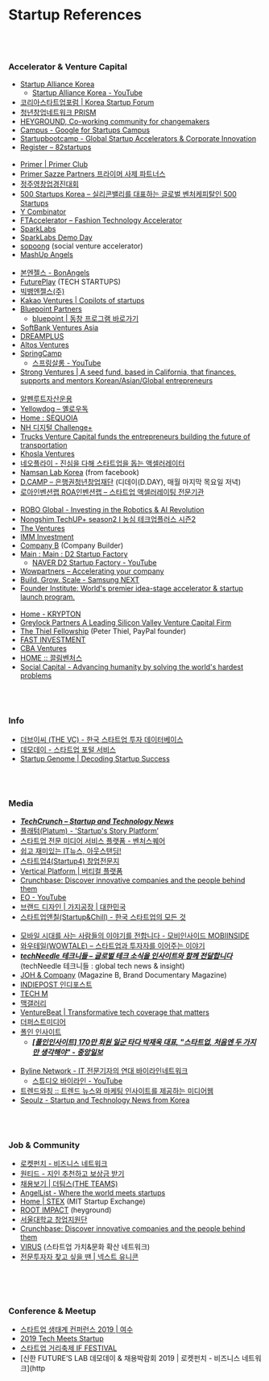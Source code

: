Startup References
==========


 <br/><br/>


### Accelerator & Venture Capital
- [Startup Alliance Korea](https://startupall.kr/)
    - [Startup Alliance Korea - YouTube](https://www.youtube.com/channel/UCY7GnoXDqfWMy6KjS1SmEew/featured)
- [코리아스타트업포럼 | Korea Startup Forum](http://kstartupforum.org/)
- [청년창업네트워크 PRISM](http://prismnetwork.kr/)
- [HEYGROUND, Co-working community for changemakers](https://heyground.com/#/)
- [Campus  - Google for Startups Campus](https://www.campus.co/)  
- [Startupbootcamp - Global Startup Accelerators & Corporate Innovation](https://www.startupbootcamp.org/)
- [Register – 82startups](https://82startups.com/register)  <br/><br/>
- [Primer | Primer Club](https://www.primer.kr/)
- [Primer Sazze Partners 프라이머 사제 파트너스](https://primersazze.com/)
- [정주영창업경진대회](https://startup.asan-nanum.org/)
- [500 Startups Korea – 실리콘밸리를 대표하는 글로벌 벤처케피탈인 500 Startups](http://500startups.co.kr/)
- [Y Combinator](https://www.ycombinator.com/)
- [FTAccelerator – Fashion Technology Accelerator](http://ftaccelerator.com/)
- [SparkLabs](http://www.sparklabs.co.kr/sp/index.php)
- [SparkLabs Demo Day](http://www.sparklabsdemoday.com/en/index.php)
- [sopoong](http://sopoong.net/) (social venture accelerator)
- [MashUp Angels](http://www.mashupangels.com/)  <br/><br/>
- [본엔젤스 - BonAngels](http://bonangels.net/)
- [FuturePlay](https://futureplay.co/INTRO) (TECH STARTUPS)
- [빅뱅엔젤스(주)](http://www.bigbangangels.com/)
- [Kakao Ventures | Copilots of startups](http://www.kakao.vc/)
- [Bluepoint Partners](http://bluepoint.vc/)
    - [bluepoint | 동창 프로그램 바로가기](https://www.bppbluewave.com/)
- [SoftBank Ventures Asia](http://www.softbank.co.kr/en/)
- [DREAMPLUS](https://dreamplus.io/)
- [Altos Ventures](https://altos.vc/)
- [SpringCamp](http://springcamp.co/)
    - [스프링살롱 - YouTube](https://www.youtube.com/channel/UCgAfjD0SqrpAROcu2z6aAng/videos)
- [Strong Ventures | A seed fund, based in California, that finances, supports and mentors Korean/Asian/Global entrepreneurs](http://www.strongvc.com/) <br/><br/>
- [알펜루트자산운용](http://alpenroute.com/)
- [Yellowdog – 옐로우독](http://www.yellowdog.kr/en/)
- [Home : SEQUOIA](https://www.sequoiafund.com/home)
- [NH 디지털 Challenge+](http://www.nhd-challengeplus.com/)
- [Trucks Venture Capital funds the entrepreneurs building the future of transportation](http://www.trucks.vc/)
- [Khosla Ventures](https://www.khoslaventures.com/)
- [네오플라이 - 진심을 다해 스타트업을 돕는 액셀러레이터](http://www.neoply.com/)
- [Namsan Lab Korea](https://namsanlabkorea.splashthat.com/) (from facebook)
- [D.CAMP – 은행권청년창업재단](https://dcamp.kr/) (디데이(D.DAY), 매월 마지막 목요일 저녁)
- [로아인벤션랩 ROA인벤션랩 – 스타트업 액셀러레이팅 전문기관](https://theilab.kr/)  <br/><br/>
- [ROBO Global - Investing in the Robotics & AI Revolution](https://www.roboglobal.com/)
- [Nongshim TechUP+ season2 I 농심 테크업플러스 시즌2](https://www.ns-techupplus2.com/)
- [The Ventures](http://theventures.co/)
- [IMM Investment](http://imm.co.kr/)
- [Company B](https://www.companyb.kr/) (Company Builder)
- [Main : Main : D2 Startup Factory](http://www.d2startup.com/)
    - [NAVER D2 Startup Factory - YouTube](https://www.youtube.com/channel/UCSvVrlUXrYC-ptETfwhS71w/videos)
- [Wowpartners – Accelerating your company](http://wowpartners.net/)
- [Build. Grow. Scale - Samsung NEXT](https://samsungnext.com/)
- [Founder Institute: World's premier idea-stage accelerator & startup launch program.](https://fi.co/)  <br/><br/>
- [Home - KRYPTON](http://krypton36.co/)
- [Greylock Partners A Leading Silicon Valley Venture Capital Firm](https://www.greylock.com/)
- [The Thiel Fellowship](http://www.thielfellowship.org/) (Peter Thiel, PayPal founder)
- [FAST INVESTMENT](http://fastinvestment.co.kr/)
- [CBA Ventures](http://www.cbaventures.net/)
- [HOME :: 끌림벤처스](http://www.klimvc.com/)
- [Social Capital - Advancing humanity by solving the world's hardest problems](https://www.socialcapital.com/)


 <br/><br/>
 

### Info
- [더브이씨 (THE VC) - 한국 스타트업 투자 데이터베이스](https://thevc.kr/)
- [데모데이 - 스타트업 포털 서비스](http://www.demoday.co.kr/)
- [Startup Genome | Decoding Startup Success](https://startupgenome.com/?home=true)


 <br/><br/>


### Media
- [___TechCrunch – Startup and Technology News___](https://techcrunch.com/)
- [플래텀(Platum) - 'Startup's Story Platform’](https://platum.kr/)
- [스타트업 전문 미디어 서비스 플랫폼 - 벤처스퀘어](http://www.venturesquare.net/)
- [쉽고 재미있는 IT뉴스, 아웃스탠딩!](https://outstanding.kr/)
- [스타트업4(Startup4) 창업전문지](http://www.startup4.co.kr/)
- [Vertical Platform | 버티컬 플랫폼](https://verticalplatform.kr/)
- [Crunchbase: Discover innovative companies and the people behind them](https://www.crunchbase.com/)
- [EO - YouTube](https://www.youtube.com/channel/UCQ2DWm5Md16Dc3xRwwhVE7Q/featured)
- [브랜드 디자인 | 가지공장 | 대한민국](https://www.eggplantfactory.co.kr/)
- [스타트업앤칠(Startup&Chill) - 한국 스타트업의 모든 것](https://startupnchill.com/)  <br/><br/>
- [모바일 시대를 사는 사람들의 이야기를 전합니다 - 모비인사이드 MOBIINSIDE](https://www.mobiinside.co.kr/)
- [와우테일(WOWTALE) – 스타트업과 투자자를 이어주는 이야기](https://wowtale.net/)
- [___techNeedle 테크니들 – 글로벌 테크 소식을 인사이트와 함께 전달합니다___](http://techneedle.com/) (techNeedle 테크니들 : global tech news & insight)
- [JOH & Company](http://johcompany.com/) (Magazine B, Brand Documentary Magazine)
- [INDIEPOST 인디포스트](https://www.indiepost.co.kr/)
- [TECH M](http://techm.kr/)
- [맥갤러리](https://post.naver.com/my.nhn?memberNo=6384148)
- [VentureBeat | Transformative tech coverage that matters](https://venturebeat.com/)
- [더퍼스트미디어](https://www.thefirstmedia.net/)
- [폴인 인사이트](https://news.joins.com/IssueSeries/1022)
    - [___[폴인인사이트] 170만 회원 일군 타다 박재욱 대표, "스타트업, 처음엔 두 가지만 생각해야" - 중앙일보___](https://news.joins.com/article/23711778)  <br/><br/>
- [Byline Network - IT 전문기자의 연대 바이라인네트워크](https://byline.network/)
    - [스튜디오 바이라인 - YouTube](https://www.youtube.com/channel/UCOwdFYG_vmsT7BDi9dp8nKQ/videos)
- [트렌드와칭 :: 트렌드 뉴스와 마케팅 인사이트를 제공하는 미디어웹](https://trendw.kr/)
- [Seoulz - Startup and Technology News from Korea](https://seoulz.com/)


 <br/><br/>


### Job & Community
- [로켓펀치 - 비즈니스 네트워크](https://www.rocketpunch.com/)
- [원티드 - 지인 추천하고 보상금 받기](https://www.wanted.co.kr/)
- [채용보기 | 더팀스(THE TEAMS)](https://www.theteams.kr/recruit)
- [AngelList - Where the world meets startups](https://angel.co/)
- [Home | STEX](https://startupexchange.mit.edu/) (MIT Startup Exchange)
- [ROOT IMPACT](http://rootimpact.org/v2/intro.php) (heyground)
- [서울대학교 창업지원단](https://startup.snu.ac.kr/)
- [Crunchbase: Discover innovative companies and the people behind them](https://www.crunchbase.com/)
- [VIRUS](http://virus.network/) (스타트업 가치&문화 확산 네트워크)
- [전문투자자 찾고 싶을 땐 | 넥스트 유니콘](https://www.nextunicorn.kr/)  <br/><br/>


 <br/><br/>


### Conference & Meetup
- [스타트업 생태계 컨퍼런스 2019 | 여수](https://www.koreastartupecosystem.com/)
- [2019 Tech Meets Startup](http://tech-startup.kr/2019/)
- [스타트업 거리축제 IF FESTIVAL](http://www.iffestival.kr/html/)
- [신한 FUTURE’S LAB 데모데이 & 채용박람회 2019 | 로켓펀치 - 비즈니스 네트워크](http